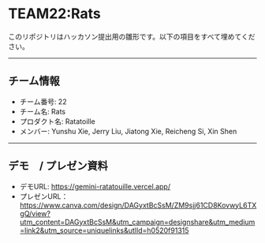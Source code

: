# TEAM22:Rats

このリポジトリはハッカソン提出用の雛形です。以下の項目をすべて埋めてください。

---

## チーム情報
- チーム番号: 22
- チーム名: Rats
- プロダクト名: Ratatoille
- メンバー: Yunshu Xie, Jerry Liu, Jiatong Xie, Reicheng Si, Xin Shen 


---

## デモ　/ プレゼン資料
- デモURL: https://gemini-ratatouille.vercel.app/
- プレゼンURL：https://www.canva.com/design/DAGyxtBcSsM/ZM9sjj61CD8KovwyL6TXgQ/view?utm_content=DAGyxtBcSsM&utm_campaign=designshare&utm_medium=link2&utm_source=uniquelinks&utlId=h0520f91315
